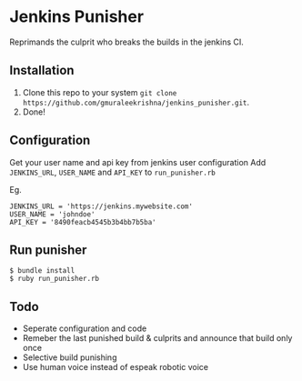 Jenkins Punisher
================

Reprimands the culprit who breaks the builds in the jenkins CI.

## Installation

1. Clone this repo to your system `git clone https://github.com/gmuraleekrishna/jenkins_punisher.git`.
2. Done!

## Configuration

Get your user name and api key from jenkins user configuration
Add `JENKINS_URL`, `USER_NAME` and `API_KEY` to `run_punisher.rb`

Eg. 
	
	JENKINS_URL = 'https://jenkins.mywebsite.com'
	USER_NAME = 'johndoe'
	API_KEY = '8490feacb4545b3b4bb7b5ba'


## Run punisher
	$ bundle install
	$ ruby run_punisher.rb

## Todo

- Seperate configuration and code
- Remeber the last punished build & culprits and announce that build only once
- Selective build punishing
- Use human voice instead of espeak robotic voice 

